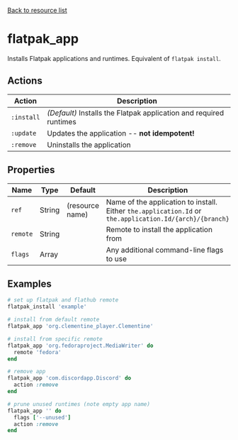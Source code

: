 [Back to resource list](../README.md#resources)

# flatpak_app

Installs Flatpak applications and runtimes. Equivalent of `flatpak install`.

## Actions

| Action     | Description                                                        |
|------------|--------------------------------------------------------------------|
| `:install` | *(Default)* Installs the Flatpak application and required runtimes |
| `:update`  | Updates the application -- **not idempotent!**                     |
| `:remove`  | Uninstalls the application                                         |

## Properties

| Name     | Type   | Default         | Description                                                                                             |
|----------|--------|-----------------|---------------------------------------------------------------------------------------------------------|
| `ref`    | String | (resource name) | Name of the application to install. Either `the.application.Id` or `the.application.Id/{arch}/{branch}` |
| `remote` | String |                 | Remote to install the application from                                                                  |
| `flags`  | Array  |                 | Any additional command-line flags to use                                                                |


## Examples

```ruby
# set up flatpak and flathub remote
flatpak_install 'example'

# install from default remote
flatpak_app 'org.clementine_player.Clementine'

# install from specific remote
flatpak_app 'org.fedoraproject.MediaWriter' do
  remote 'fedora'
end

# remove app
flatpak_app 'com.discordapp.Discord' do
  action :remove
end

# prune unused runtimes (note empty app name)
flatpak_app '' do
  flags ['--unused']
  action :remove
end
```
